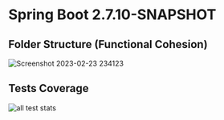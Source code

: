 # Spring Boot 2.7.10-SNAPSHOT

## Folder Structure (Functional Cohesion)

![Screenshot 2023-02-23 234123](https://user-images.githubusercontent.com/67793634/221037379-67e6b9e8-631e-4032-9ee6-695455ea842a.jpg)


## Tests Coverage

![all test stats](https://user-images.githubusercontent.com/67793634/221037328-1cabe86c-5805-41cf-9d25-09d9b1ecf100.jpg)
